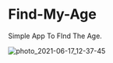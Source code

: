 # Find-My-Age
Simple App To FInd The Age.


![photo_2021-06-17_12-37-45](https://user-images.githubusercontent.com/62913154/122381094-d4e11000-cf68-11eb-8f40-97e2d0517315.jpg)
